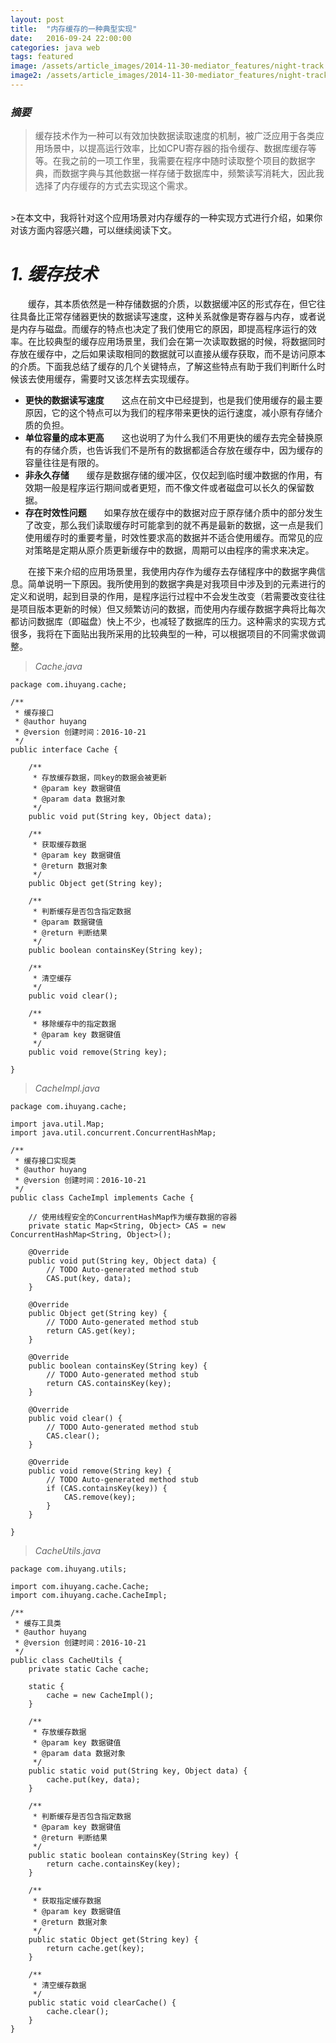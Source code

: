 ```yaml
---
layout: post
title:  "内存缓存的一种典型实现"
date:   2016-09-24 22:00:00
categories: java web
tags: featured
image: /assets/article_images/2014-11-30-mediator_features/night-track.JPG
image2: /assets/article_images/2014-11-30-mediator_features/night-track-mobile.JPG
---
```

### *摘要*
>缓存技术作为一种可以有效加快数据读取速度的机制，被广泛应用于各类应用场景中，以提高运行效率，比如CPU寄存器的指令缓存、数据库缓存等等。在我之前的一项工作里，我需要在程序中随时读取整个项目的数据字典，而数据字典与其他数据一样存储于数据库中，频繁读写消耗大，因此我选择了内存缓存的方式去实现这个需求。
<br>
>在本文中，我将针对这个应用场景对内存缓存的一种实现方式进行介绍，如果你对该方面内容感兴趣，可以继续阅读下文。

# *1. 缓存技术* #
　　缓存，其本质依然是一种存储数据的介质，以数据缓冲区的形式存在，但它往往具备比正常存储器更快的数据读写速度，这种关系就像是寄存器与内存，或者说是内存与磁盘。而缓存的特点也决定了我们使用它的原因，即提高程序运行的效率。在比较典型的缓存应用场景里，我们会在第一次读取数据的时候，将数据同时存放在缓存中，之后如果读取相同的数据就可以直接从缓存获取，而不是访问原本的介质。下面我总结了缓存的几个关键特点，了解这些特点有助于我们判断什么时候该去使用缓存，需要时又该怎样去实现缓存。

* **更快的数据读写速度**　　这点在前文中已经提到，也是我们使用缓存的最主要原因，它的这个特点可以为我们的程序带来更快的运行速度，减小原有存储介质的负担。
* **单位容量的成本更高**　　这也说明了为什么我们不用更快的缓存去完全替换原有的存储介质，也告诉我们不是所有的数据都适合存放在缓存中，因为缓存的容量往往是有限的。
* **非永久存储**　　缓存是数据存储的缓冲区，仅仅起到临时缓冲数据的作用，有效期一般是程序运行期间或者更短，而不像文件或者磁盘可以长久的保留数据。
* **存在时效性问题**　　如果存放在缓存中的数据对应于原存储介质中的部分发生了改变，那么我们读取缓存时可能拿到的就不再是最新的数据，这一点是我们使用缓存时的重要考量，时效性要求高的数据并不适合使用缓存。而常见的应对策略是定期从原介质更新缓存中的数据，周期可以由程序的需求来决定。

　　在接下来介绍的应用场景里，我使用内存作为缓存去存储程序中的数据字典信息。简单说明一下原因。我所使用到的数据字典是对我项目中涉及到的元素进行的定义和说明，起到目录的作用，是程序运行过程中不会发生改变（若需要改变往往是项目版本更新的时候）但又频繁访问的数据，而使用内存缓存数据字典将比每次都访问数据库（即磁盘）快上不少，也减轻了数据库的压力。这种需求的实现方式很多，我将在下面贴出我所采用的比较典型的一种，可以根据项目的不同需求做调整。

> *Cache.java*

	package com.ihuyang.cache;
	
	/** 
	 * 缓存接口
	 * @author huyang
	 * @version 创建时间：2016-10-21
	 */
	public interface Cache {
		
		/**
		 * 存放缓存数据，同key的数据会被更新
		 * @param key 数据键值
		 * @param data 数据对象
		 */
		public void put(String key, Object data);
		
		/**
		 * 获取缓存数据
		 * @param key 数据键值
		 * @return 数据对象
		 */
		public Object get(String key);
		
		/**
		 * 判断缓存是否包含指定数据
		 * @param 数据键值
		 * @return 判断结果
		 */
		public boolean containsKey(String key);
		
		/**
		 * 清空缓存
		 */
		public void clear();
		
		/**
		 * 移除缓存中的指定数据
		 * @param key 数据键值
		 */
		public void remove(String key);
	
	}

> *CacheImpl.java*

	package com.ihuyang.cache;
	
	import java.util.Map;
	import java.util.concurrent.ConcurrentHashMap;
	
	/**
	 * 缓存接口实现类
	 * @author huyang
	 * @version 创建时间：2016-10-21
	 */
	public class CacheImpl implements Cache {
	
		// 使用线程安全的ConcurrentHashMap作为缓存数据的容器
		private static Map<String, Object> CAS = new ConcurrentHashMap<String, Object>();
	
		@Override
		public void put(String key, Object data) {
			// TODO Auto-generated method stub
			CAS.put(key, data);
		}
	
		@Override
		public Object get(String key) {
			// TODO Auto-generated method stub
			return CAS.get(key);
		}
	
		@Override
		public boolean containsKey(String key) {
			// TODO Auto-generated method stub
			return CAS.containsKey(key);
		}
	
		@Override
		public void clear() {
			// TODO Auto-generated method stub
			CAS.clear();
		}
	
		@Override
		public void remove(String key) {
			// TODO Auto-generated method stub
			if (CAS.containsKey(key)) {
				CAS.remove(key);
			}
		}
	
	}

> *CacheUtils.java*

	package com.ihuyang.utils;
	
	import com.ihuyang.cache.Cache;
	import com.ihuyang.cache.CacheImpl;
	
	/**
	 * 缓存工具类
	 * @author huyang
	 * @version 创建时间：2016-10-21
	 */
	public class CacheUtils {
		private static Cache cache;
	
		static {
			cache = new CacheImpl();
		}
	
		/**
		 * 存放缓存数据
		 * @param key 数据键值
		 * @param data 数据对象
		 */
		public static void put(String key, Object data) {
			cache.put(key, data);
		}
	
		/**
		 * 判断缓存是否包含指定数据
		 * @param key 数据键值
		 * @return 判断结果
		 */
		public static boolean containsKey(String key) {
			return cache.containsKey(key);
		}
	
		/**
		 * 获取指定缓存数据
		 * @param key 数据键值
		 * @return 数据对象
		 */
		public static Object get(String key) {
			return cache.get(key);
		}
	
		/**
		 * 清空缓存数据
		 */
		public static void clearCache() {
			cache.clear();
		}
	}
